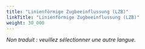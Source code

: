 ```yaml
---
title: "Linienförmige Zugbeeinflussung (LZB)"
linkTitle: "Linienförmige Zugbeeinflussung (LZB)"
weight: 30_000
---
```

 
_Non traduit : veuillez sélectionner une autre langue._
 